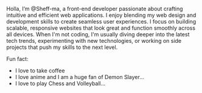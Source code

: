 Holla, I’m @Sheff-ma,
a front-end developer passionate about crafting intuitive and efficient web applications.
I enjoy blending my web design and development skills to create seamless user
experiences. I focus on building scalable, responsive websites that look great and function smoothly across all devices.
When I'm not coding, I'm usually diving deeper into the latest tech trends,
experimenting with new technologies, or working on side projects that push my skills
to the next level.

Fun fact:
- I love to take coffee
- I love anime and I am a huge fan of Demon Slayer...
- I love to play Chess and Volleyball...
